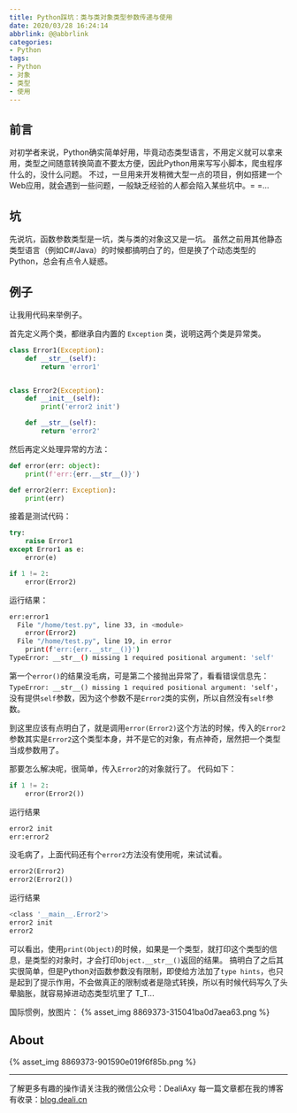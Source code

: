 ```yaml
---
title: Python踩坑：类与类对象类型参数传递与使用
date: 2020/03/28 16:24:14
abbrlink: @@abbrlink
categories:
- Python
tags:
- Python
- 对象
- 类型
- 使用
---
```

## 前言
对初学者来说，Python确实简单好用，毕竟动态类型语言，不用定义就可以拿来用，类型之间随意转换简直不要太方便，因此Python用来写写小脚本，爬虫程序什么的，没什么问题。
不过，一旦用来开发稍微大型一点的项目，例如搭建一个Web应用，就会遇到一些问题，一般缺乏经验的人都会陷入某些坑中。= =...

## 坑
先说坑，函数参数类型是一坑，类与类的对象这又是一坑。
虽然之前用其他静态类型语言（例如C#/Java）的时候都搞明白了的，但是换了个动态类型的Python，总会有点令人疑惑。

## 例子
让我用代码来举例子。

首先定义两个类，都继承自内置的 `Exception` 类，说明这两个类是异常类。
```python
class Error1(Exception):
    def __str__(self):
        return 'error1'


class Error2(Exception):
    def __init__(self):
        print('error2 init')

    def __str__(self):
        return 'error2'
```

然后再定义处理异常的方法：
```python
def error(err: object):
    print(f'err:{err.__str__()}')

def error2(err: Exception):
    print(err)
```

接着是测试代码：
```python
try:
    raise Error1
except Error1 as e:
    error(e)

if 1 != 2:
    error(Error2)
```

运行结果：
```bash
err:error1
  File "/home/test.py", line 33, in <module>
    error(Error2)
  File "/home/test.py", line 19, in error
    print(f'err:{err.__str__()}')
TypeError: __str__() missing 1 required positional argument: 'self'
```
第一个`error()`的结果没毛病，可是第二个接抛出异常了，看看错误信息先：`TypeError: __str__() missing 1 required positional argument: 'self'`，没有提供`self`参数，因为这个参数不是`Error2`类的实例，所以自然没有`self`参数。

到这里应该有点明白了，就是调用`error(Error2)`这个方法的时候，传入的`Error2`参数其实是`Error2`这个类型本身，并不是它的对象，有点神奇，居然把一个类型当成参数用了。

那要怎么解决呢，很简单，传入`Error2`的对象就行了。
代码如下：
```python
if 1 != 2:
    error(Error2())
```

运行结果
```bash
error2 init
err:error2
```

没毛病了，上面代码还有个`error2`方法没有使用呢，来试试看。

```python
error2(Error2)
error2(Error2())
```
运行结果
```bash
<class '__main__.Error2'>
error2 init
error2
```

可以看出，使用`print(Object)`的时候，如果是一个类型，就打印这个类型的信息，是类型的对象时，才会打印`Object.__str__()`返回的结果。
搞明白了之后其实很简单，但是Python对函数参数没有限制，即使给方法加了`type hints`，也只是起到了提示作用，不会做真正的限制或者是隐式转换，所以有时候代码写久了头晕脑胀，就容易掉进动态类型坑里了 T_T...



国际惯例，放图片：
{% asset_img 8869373-315041ba0d7aea63.png %}


## About
{% asset_img 8869373-901590e019f6f85b.png %}

---------------
了解更多有趣的操作请关注我的微信公众号：DealiAxy
每一篇文章都在我的博客有收录：[blog.deali.cn](http://blog.deali.cn)
